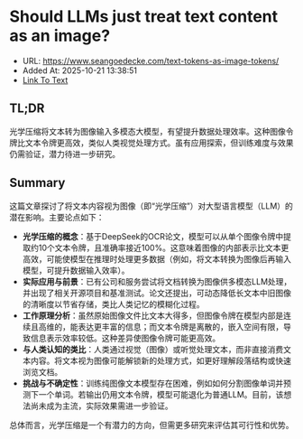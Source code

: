 # Should LLMs just treat text content as an image?
- URL: https://www.seangoedecke.com/text-tokens-as-image-tokens/
- Added At: 2025-10-21 13:38:51
- [Link To Text](2025-10-21-should-llms-just-treat-text-content-as-an-image_raw.md)

## TL;DR
光学压缩将文本转为图像输入多模态大模型，有望提升数据处理效率。这种图像令牌比文本令牌更高效，类似人类视觉处理方式。虽有应用探索，但训练难度与效果仍需验证，潜力待进一步研究。

## Summary
这篇文章探讨了将文本内容视为图像（即“光学压缩”）对大型语言模型（LLM）的潜在影响。主要论点如下：

- **光学压缩的概念**：基于DeepSeek的OCR论文，模型可以从单个图像令牌中提取约10个文本令牌，且准确率接近100%。这意味着图像的内部表示比文本更高效，可能使模型在推理时处理更多数据（例如，将文本转换为图像后再输入模型，可提升数据输入效率）。
- **实际应用与前景**：已有公司和服务尝试将文档转换为图像供多模态LLM处理，并出现了相关开源项目和基准测试。论文还提出，可动态降低长文本中旧图像的清晰度以节省存储，类比人类记忆的模糊化过程。
- **工作原理分析**：虽然原始图像文件比文本大得多，但图像令牌在模型内部是连续且高维的，能表达更丰富的信息；而文本令牌是离散的，嵌入空间有限，导致信息表示效率较低。这种差异使图像令牌可能更高效。
- **与人类认知的类比**：人类通过视觉（图像）或听觉处理文本，而非直接消费文本内容。将文本视为图像可能解锁新的处理方式，如更好理解段落结构或快速浏览文档。
- **挑战与不确定性**：训练纯图像文本模型存在困难，例如如何分割图像单词并预测下一个单词。若输出仍用文本令牌，模型可能退化为普通LLM。目前，该想法尚未成为主流，实际效果需进一步验证。

总体而言，光学压缩是一个有潜力的方向，但需更多研究来评估其可行性和优势。
